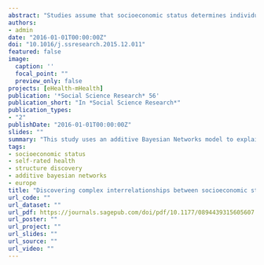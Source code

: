 ```yaml
---
abstract: "Studies assume that socioeconomic status determines individuals’ states of health, but how does health determine socioeconomic status? And how does this association vary depending on contextual differences? To answer this question, our study uses an additive Bayesian Networks model to explain the complex interrelationships between health and socioeconomic determinants using complex and messy data. This model has been used to find the most probable structure in a network to describe the interdependence of these factors in five European welfare state regimes. The advantage of this study is that it offers a specific picture to describe the complex interrelationship between socioeconomic determinants and health, producing a network that is controlled by socio-demographic factors such as gender and age. The present work provides a general framework to describe and understand the complex association between socioeconomic determinants and health."
authors:
- admin
date: "2016-01-01T00:00:00Z"
doi: "10.1016/j.ssresearch.2015.12.011"
featured: false
image:
  caption: ''
  focal_point: ""
  preview_only: false
projects: [eHealth-mHealth]
publication: '*Social Science Research* 56'
publication_short: "In *Social Science Research*"
publication_types:
- "2"
publishDate: "2016-01-01T00:00:00Z"
slides: ""
summary: "This study uses an additive Bayesian Networks model to explain the complex interrelationships between health and socioeconomic determinants using complex and messy data."
tags:
- socioeconomic status
- self-rated health
- structure discovery
- additive bayesian networks
- europe
title: "Discovering complex interrelationships between socioeconomic status and health in Europe: A case study applying Bayesian Networks"
url_code: ""
url_dataset: ""
url_pdf: https://journals.sagepub.com/doi/pdf/10.1177/0894439315605607
url_poster: ""
url_project: ""
url_slides: ""
url_source: ""
url_video: ""
---
```

